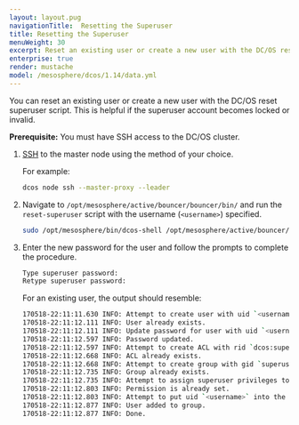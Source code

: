 ```yaml
---
layout: layout.pug
navigationTitle:  Resetting the Superuser
title: Resetting the Superuser
menuWeight: 30
excerpt: Reset an existing user or create a new user with the DC/OS reset superuser script
enterprise: true
render: mustache
model: /mesosphere/dcos/1.14/data.yml
---
```

<!-- The source repository for this topic is https://github.com/dcos/dcos-docs-site -->

You can reset an existing user or create a new user with the DC/OS reset superuser script. This is helpful if the superuser account becomes locked or invalid.

**Prerequisite:** You must have SSH access to the DC/OS cluster.

1.  [SSH](/mesosphere/dcos/1.14/administering-clusters/sshcluster/) to the master node using the method of your choice.

    For example:

    ```bash
    dcos node ssh --master-proxy --leader
    ```

1.  Navigate to `/opt/mesosphere/active/bouncer/bouncer/bin/` and run the `reset-superuser` script with the username (`<username>`) specified.

    ```bash
    sudo /opt/mesosphere/bin/dcos-shell /opt/mesosphere/active/bouncer/bouncer/bin/reset-superuser <username>
    ```

1.  Enter the new password for the user and follow the prompts to complete the procedure.

    ```bash
    Type superuser password:
    Retype superuser password:
    ```

    For an existing user, the output should resemble:

    ```bash
    170518-22:11:11.630 INFO: Attempt to create user with uid `<username>`.
    170518-22:11:12.111 INFO: User already exists.
    170518-22:11:12.111 INFO: Update password for user with uid `<username>`.
    170518-22:11:12.597 INFO: Password updated.
    170518-22:11:12.597 INFO: Attempt to create ACL with rid `dcos:superuser`.
    170518-22:11:12.668 INFO: ACL already exists.
    170518-22:11:12.668 INFO: Attempt to create group with gid `superusers`.
    170518-22:11:12.735 INFO: Group already exists.
    170518-22:11:12.735 INFO: Attempt to assign superuser privileges to the superusers group.
    170518-22:11:12.803 INFO: Permission is already set.
    170518-22:11:12.803 INFO: Attempt to put uid `<username>` into the superusers group.
    170518-22:11:12.877 INFO: User added to group.
    170518-22:11:12.877 INFO: Done.
    ```
